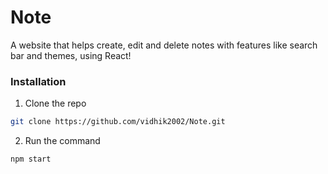 # Note
A website that helps create, edit and delete notes with features like search bar and themes, using React!
### Installation
 
1. Clone the repo
```sh
git clone https://github.com/vidhik2002/Note.git
```
2. Run the command
```sh
npm start
```

